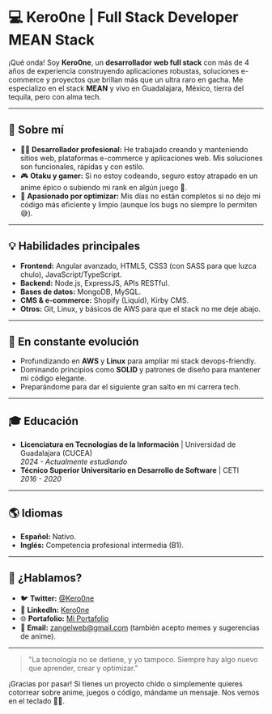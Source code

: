 # 💻 Kero0ne | Full Stack Developer MEAN Stack  

¡Qué onda! Soy **Kero0ne**, un **desarrollador web full stack** con más de 4 años de experiencia construyendo aplicaciones robustas, soluciones e-commerce y proyectos que brillan más que un ultra raro en gacha. Me especializo en el stack **MEAN** y vivo en Guadalajara, México, tierra del tequila, pero con alma tech.

---

## 🎯 Sobre mí  
- 👨‍💻 **Desarrollador profesional:** He trabajado creando y manteniendo sitios web, plataformas e-commerce y aplicaciones web. Mis soluciones son funcionales, rápidas y con estilo.  
- 🎮 **Otaku y gamer:** Si no estoy codeando, seguro estoy atrapado en un anime épico o subiendo mi rank en algún juego 👾.  
- 🔧 **Apasionado por optimizar:** Mis días no están completos si no dejo mi código más eficiente y limpio (aunque los bugs no siempre lo permiten 😅).  

---

## 💡 Habilidades principales  
- **Frontend:** Angular avanzado, HTML5, CSS3 (con SASS para que luzca chulo), JavaScript/TypeScript.  
- **Backend:** Node.js, ExpressJS, APIs RESTful.  
- **Bases de datos:** MongoDB, MySQL.  
- **CMS & e-commerce:** Shopify (Liquid), Kirby CMS.  
- **Otros:** Git, Linux, y básicos de AWS para que el stack no me deje abajo.  

---

## 🌱 En constante evolución  
- Profundizando en **AWS** y **Linux** para ampliar mi stack devops-friendly.  
- Dominando principios como **SOLID** y patrones de diseño para mantener mi código elegante.  
- Preparándome para dar el siguiente gran salto en mi carrera tech.  

---

## 🎓 Educación  
- **Licenciatura en Tecnologías de la Información** | Universidad de Guadalajara (CUCEA)  
  *2024 - Actualmente estudiando*  
- **Técnico Superior Universitario en Desarrollo de Software** | CETI  
  *2016 - 2020*  

---

## 🌎 Idiomas  
- **Español:** Nativo.  
- **Inglés:** Competencia profesional intermedia (B1).  

---

## 💬 ¿Hablamos?  
- 🐦 **Twitter:** [@Kero0ne](#)  
- 💼 **LinkedIn:** [Kero0ne](#)  
- 🌐 **Portafolio:** [Mi Portafolio](https://bit.ly/3zoZv81)  
- 📧 **Email:** zangelweb@gmail.com (también acepto memes y sugerencias de anime).  

---

> "La tecnología no se detiene, y yo tampoco. Siempre hay algo nuevo que aprender, crear y optimizar."  

¡Gracias por pasar! Si tienes un proyecto chido o simplemente quieres cotorrear sobre anime, juegos o código, mándame un mensaje. Nos vemos en el teclado 👾✨.  
